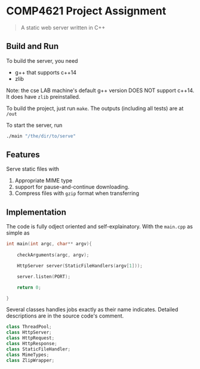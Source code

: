 # COMP4621 Project Assignment

> A static web server written in C++

## Build and Run

To build the server, you need

* g++ that supports c++14
* zlib

Note: the cse LAB machine's default g++ version DOES NOT support c++14. It does have `zlib` preinstalled.


To build the project, just run `make`. The outputs (including all tests) are at `/out`

To start the server, run

```bash
./main "/the/dir/to/serve"
```

## Features

Serve static files with

1. Appropriate MIME type
2. support for pause-and-continue downloading.
3. Compress files with `gzip` format when transferring

## Implementation

The code is fully odject oriented and self-explainatory. With the `main.cpp` as simple as

```cpp
int main(int argc, char** argv){
    
    checkArguments(argc, argv);

    HttpServer server(StaticFileHandlers(argv[1]));

    server.listen(PORT);

    return 0;

}
```

Several classes handles jobs exactly as their name indicates. Detailed descriptions are in the source code's comment.

```cpp
class ThreadPool;
class HttpServer;
class HttpRequest;
class HttpResponse;
class StaticFileHandler;
class MimeTypes;
class ZlipWrapper;
```